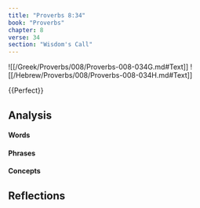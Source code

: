 ```yaml
---
title: "Proverbs 8:34"
book: "Proverbs"
chapter: 8
verse: 34
section: "Wisdom's Call"
---
```

![[/Greek/Proverbs/008/Proverbs-008-034G.md#Text]]
![[/Hebrew/Proverbs/008/Proverbs-008-034H.md#Text]]

{{Perfect}}

## Analysis

#### Words

#### Phrases

#### Concepts

## Reflections
